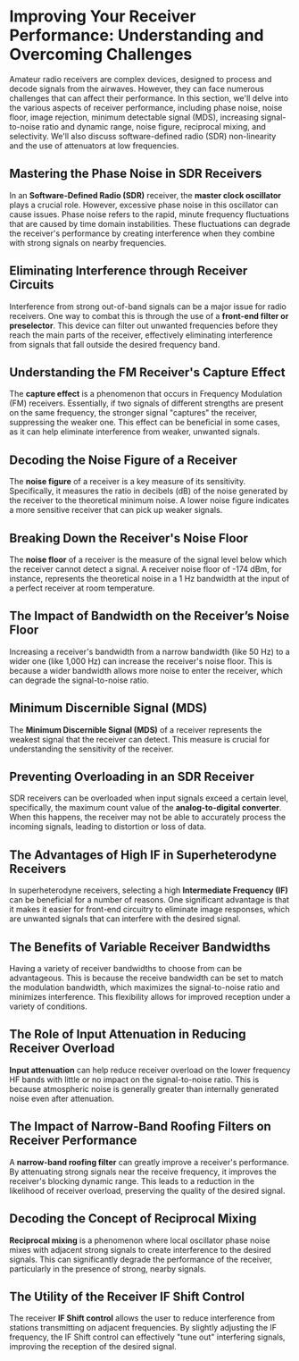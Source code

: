 # Improving Your Receiver Performance: Understanding and Overcoming Challenges

Amateur radio receivers are complex devices, designed to process and decode signals from the airwaves. However, they can face numerous challenges that can affect their performance. In this section, we'll delve into the various aspects of receiver performance, including phase noise, noise floor, image rejection, minimum detectable signal (MDS), increasing signal-to-noise ratio and dynamic range, noise figure, reciprocal mixing, and selectivity. We'll also discuss software-defined radio (SDR) non-linearity and the use of attenuators at low frequencies.

## Mastering the Phase Noise in SDR Receivers

In an **Software-Defined Radio (SDR)** receiver, the **master clock oscillator** plays a crucial role. However, excessive phase noise in this oscillator can cause issues. Phase noise refers to the rapid, minute frequency fluctuations that are caused by time domain instabilities. These fluctuations can degrade the receiver's performance by creating interference when they combine with strong signals on nearby frequencies. 

## Eliminating Interference through Receiver Circuits

Interference from strong out-of-band signals can be a major issue for radio receivers. One way to combat this is through the use of a **front-end filter or preselector**. This device can filter out unwanted frequencies before they reach the main parts of the receiver, effectively eliminating interference from signals that fall outside the desired frequency band. 

## Understanding the FM Receiver's Capture Effect

The **capture effect** is a phenomenon that occurs in Frequency Modulation (FM) receivers. Essentially, if two signals of different strengths are present on the same frequency, the stronger signal "captures" the receiver, suppressing the weaker one. This effect can be beneficial in some cases, as it can help eliminate interference from weaker, unwanted signals.

## Decoding the Noise Figure of a Receiver

The **noise figure** of a receiver is a key measure of its sensitivity. Specifically, it measures the ratio in decibels (dB) of the noise generated by the receiver to the theoretical minimum noise. A lower noise figure indicates a more sensitive receiver that can pick up weaker signals.

## Breaking Down the Receiver's Noise Floor

The **noise floor** of a receiver is the measure of the signal level below which the receiver cannot detect a signal. A receiver noise floor of -174 dBm, for instance, represents the theoretical noise in a 1 Hz bandwidth at the input of a perfect receiver at room temperature. 

## The Impact of Bandwidth on the Receiver’s Noise Floor

Increasing a receiver's bandwidth from a narrow bandwidth (like 50 Hz) to a wider one (like 1,000 Hz) can increase the receiver's noise floor. This is because a wider bandwidth allows more noise to enter the receiver, which can degrade the signal-to-noise ratio.

## Minimum Discernible Signal (MDS)

The **Minimum Discernible Signal (MDS)** of a receiver represents the weakest signal that the receiver can detect. This measure is crucial for understanding the sensitivity of the receiver. 

## Preventing Overloading in an SDR Receiver

SDR receivers can be overloaded when input signals exceed a certain level, specifically, the maximum count value of the **analog-to-digital converter**. When this happens, the receiver may not be able to accurately process the incoming signals, leading to distortion or loss of data.

## The Advantages of High IF in Superheterodyne Receivers

In superheterodyne receivers, selecting a high **Intermediate Frequency (IF)** can be beneficial for a number of reasons. One significant advantage is that it makes it easier for front-end circuitry to eliminate image responses, which are unwanted signals that can interfere with the desired signal.

## The Benefits of Variable Receiver Bandwidths

Having a variety of receiver bandwidths to choose from can be advantageous. This is because the receive bandwidth can be set to match the modulation bandwidth, which maximizes the signal-to-noise ratio and minimizes interference. This flexibility allows for improved reception under a variety of conditions.

## The Role of Input Attenuation in Reducing Receiver Overload

**Input attenuation** can help reduce receiver overload on the lower frequency HF bands with little or no impact on the signal-to-noise ratio. This is because atmospheric noise is generally greater than internally generated noise even after attenuation. 

## The Impact of Narrow-Band Roofing Filters on Receiver Performance

A **narrow-band roofing filter** can greatly improve a receiver's performance. By attenuating strong signals near the receive frequency, it improves the receiver's blocking dynamic range. This leads to a reduction in the likelihood of receiver overload, preserving the quality of the desired signal.

## Decoding the Concept of Reciprocal Mixing

**Reciprocal mixing** is a phenomenon where local oscillator phase noise mixes with adjacent strong signals to create interference to the desired signals. This can significantly degrade the performance of the receiver, particularly in the presence of strong, nearby signals.

## The Utility of the Receiver IF Shift Control

The receiver **IF Shift control** allows the user to reduce interference from stations transmitting on adjacent frequencies. By slightly adjusting the IF frequency, the IF Shift control can effectively "tune out" interfering signals, improving the reception of the desired signal.